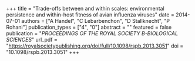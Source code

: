 +++
title = "Trade-offs between and within scales: environmental persistence and within-host fitness of avian influenza viruses"
date = 2014-07-01
authors = ["A Handel", "C Lebarbenchon", "D Stallknecht", "P Rohani"]
publication_types = ["4", "0"]
abstract = ""
featured = false
publication = "*PROCEEDINGS OF THE ROYAL SOCIETY B-BIOLOGICAL SCIENCES*"
url_pdf = "https://royalsocietypublishing.org/doi/full/10.1098/rspb.2013.3051"
doi = "10.1098/rspb.2013.3051"
+++

